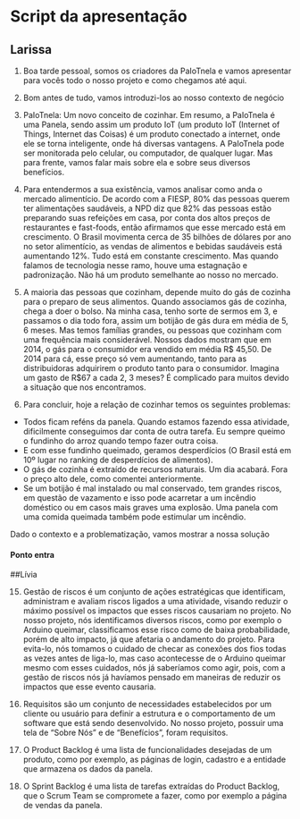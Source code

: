 # Script da apresentação

## Larissa 

1. Boa tarde pessoal, somos os criadores da PaIoTnela e vamos apresentar para vocês todo o nosso projeto e como chegamos até aqui.

2. Bom antes de tudo, vamos introduzi-los ao nosso contexto de negócio

3. PaIoTnela: Um novo conceito de cozinhar. Em resumo, a PaIoTnela é uma Panela, sendo assim um produto IoT (um produto IoT (Internet of Things, Internet das Coisas) é um produto conectado a internet, onde ele se torna inteligente, onde há diversas vantagens. A PaIoTnela pode ser monitorada pelo celular, ou computador, de qualquer lugar. Mas para frente, vamos falar mais sobre ela e sobre seus diversos benefícios.

4. Para entendermos a sua existência, vamos analisar como anda o mercado alimentício. De acordo com a FIESP, 80% das pessoas querem ter alimentações saudáveis, a NPD diz que 82% das pessoas estão preparando suas refeições em casa, por conta dos altos preços de restaurantes e fast-foods, então afirmamos que esse mercado está em crescimento. O Brasil movimenta cerca de 35 bilhões de dólares por ano no setor alimentício, as vendas de alimentos e bebidas saudáveis está aumentando 12%. Tudo está em constante crescimento. 
Mas quando falamos de tecnologia nesse ramo, houve uma estagnação e padronização. Não há um produto semelhante ao nosso no mercado. 

5. A maioria das pessoas que cozinham, depende muito do gás de cozinha para o preparo de seus alimentos. Quando associamos gás de cozinha, chega a doer o bolso. Na minha casa, tenho sorte de sermos em 3, e passamos o dia todo fora, assim um botijão de gás dura em média de 5, 6 meses. Mas temos famílias grandes, ou pessoas que cozinham com uma frequência mais considerável. Nossos dados mostram que em 2014, o gás para o consumidor era vendido em média R$ 45,50. De 2014 para cá, esse preço só vem aumentando, tanto para as distribuidoras adquirirem o produto tanto para o consumidor. Imagina um gasto de R$67 a cada 2, 3 meses? É complicado para muitos devido a situação que nos encontramos. 

6. Para concluir, hoje a relação de cozinhar temos os seguintes problemas:

- Todos ficam reféns da panela. Quando estamos fazendo essa atividade, dificilmente conseguimos dar conta de outra tarefa. Eu sempre queimo o fundinho do arroz quando tempo fazer outra coisa. 
- E com esse fundinho queimado, geramos desperdícios (O Brasil está em 10º lugar no ranking de desperdícios de alimentos).
- O gás de cozinha é extraído de recursos naturais. Um dia acabará. Fora o preço alto dele, como comentei anteriormente. 
- Se um botijão é mal instalado ou mal conservado, tem grandes riscos, em questão de vazamento e isso pode acarretar a um incêndio doméstico ou em casos mais graves uma explosão. Uma panela com uma comida queimada também pode estimular um incêndio. 

Dado o contexto e a problematização, vamos mostrar a nossa solução

#### Ponto entra


##Lívia 

15. Gestão de riscos é um conjunto de ações estratégicas que identificam, administram e avaliam riscos ligados a uma atividade, visando reduzir o máximo possível os impactos que esses riscos causariam no projeto. No nosso projeto, nós identificamos diversos riscos, como por exemplo o Arduino queimar, classificamos esse risco como de baixa probabilidade, porém de alto impacto, já que afetaria o andamento do projeto. Para evita-lo, nós tomamos o cuidado de checar as conexões dos fios todas as vezes antes de liga-lo, mas caso acontecesse de o Arduino queimar mesmo com esses cuidados, nós já saberíamos como agir, pois, com a gestão de riscos nós já havíamos pensado em maneiras de reduzir os impactos que esse evento causaria. 

16. Requisitos são um conjunto de necessidades estabelecidos por um cliente ou usuário para definir a estrutura e o comportamento de um software que está sendo desenvolvido. No nosso projeto, possuir uma tela de “Sobre Nós” e de “Benefícios”, foram requisitos. 

17. O Product Backlog é uma lista de funcionalidades desejadas de um produto, como por exemplo, as páginas de login, cadastro e a entidade que armazena os dados da panela. 

18. O Sprint Backlog é uma lista de tarefas extraídas do Product Backlog, que o Scrum Team se compromete a fazer, como por exemplo a página de vendas da panela.  
